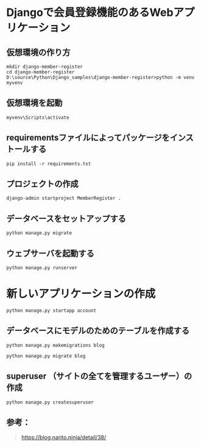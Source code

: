 # Djangoで会員登録機能のあるWebアプリケーション

## 仮想環境の作り方
```
mkdir django-member-register
cd django-member-register
D:\source\Python\Django_samples\django-member-register>python -m venv myvenv
```


## 仮想環境を起動
```
myvenv\Scripts\activate
```

## requirementsファイルによってパッケージをインストールする
```
pip install -r requirements.txt
```

## プロジェクトの作成
```
django-admin startproject MemberRegister .
```

## データベースをセットアップする
```
python manage.py migrate
```

## ウェブサーバを起動する
```
python manage.py runserver
```

# 新しいアプリケーションの作成
```
python manage.py startapp account
```

## データベースにモデルのためのテーブルを作成する
```
python manage.py makemigrations blog

python manage.py migrate blog
```

## superuser （サイトの全てを管理するユーザー）の作成
```
python manage.py createsuperuser
```

## 参考：
> https://blog.narito.ninja/detail/38/
